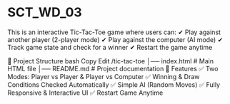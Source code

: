 # SCT_WD_03
This is an interactive Tic-Tac-Toe game where users can:
✔ Play against another player (2-player mode)
✔ Play against the computer (AI mode)
✔ Track game state and check for a winner
✔ Restart the game anytime

📂 Project Structure
bash
Copy
Edit
/tic-tac-toe
│── index.html        # Main HTML file
│── README.md         # Project documentation
🎨 Features
✅ Two Modes: Player vs Player & Player vs Computer
✅ Winning & Draw Conditions Checked Automatically
✅ Simple AI (Random Moves)
✅ Fully Responsive & Interactive UI
✅ Restart Game Anytime

